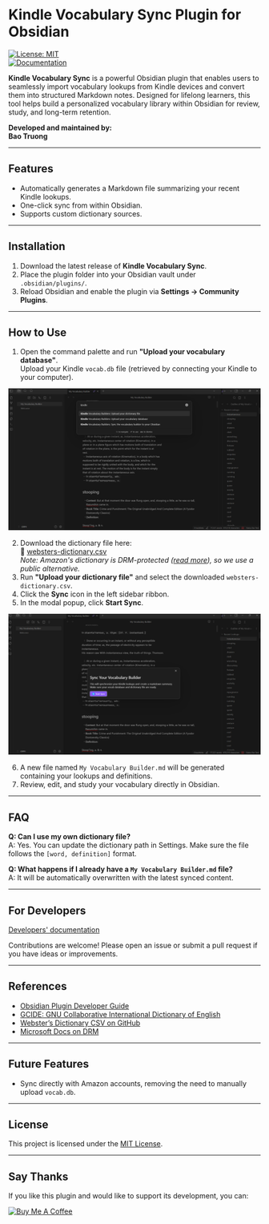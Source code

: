 # Kindle Vocabulary Sync Plugin for Obsidian

[![License: MIT](https://img.shields.io/badge/license-MIT-blue.svg)](https://opensource.org/licenses/MIT)  
[![Documentation](https://img.shields.io/badge/documentation-latest-blue.svg)](https://your-docs-link.com)

**Kindle Vocabulary Sync** is a powerful Obsidian plugin that enables users to seamlessly import vocabulary lookups from Kindle devices and convert them into structured Markdown notes. Designed for lifelong learners, this tool helps build a personalized vocabulary library within Obsidian for review, study, and long-term retention.

**Developed and maintained by:**  
**Bao Truong**

---

## Features

- Automatically generates a Markdown file summarizing your recent Kindle lookups.
- One-click sync from within Obsidian.
- Supports custom dictionary sources.

---

## Installation

1. Download the latest release of **Kindle Vocabulary Sync**.
2. Place the plugin folder into your Obsidian vault under `.obsidian/plugins/`.
3. Reload Obsidian and enable the plugin via **Settings → Community Plugins**.

---

## How to Use

1. Open the command palette and run **"Upload your vocabulary database"**.  
   Upload your Kindle `vocab.db` file (retrieved by connecting your Kindle to your computer).

![Image 1](image/image.png)

2. Download the dictionary file here:  
   📘 [websters-dictionary.csv](https://drive.google.com/file/d/1HV95XUzdCYExa1_eXrRbHHtCk4itSlYJ/view?usp=sharing)  
   _Note: Amazon's dictionary is DRM-protected ([read more](https://learn.microsoft.com/vi-vn/windows-hardware/drivers/audio/digital-rights-management)), so we use a public alternative._
3. Run **"Upload your dictionary file"** and select the downloaded `websters-dictionary.csv`.
4. Click the **Sync** icon in the left sidebar ribbon.
5. In the modal popup, click **Start Sync**.

![Image 2](image/image-1.png)

6. A new file named `My Vocabulary Builder.md` will be generated containing your lookups and definitions.
7. Review, edit, and study your vocabulary directly in Obsidian.

---

## FAQ

**Q: Can I use my own dictionary file?**  
A: Yes. You can update the dictionary path in Settings. Make sure the file follows the `[word, definition]` format.

**Q: What happens if I already have a `My Vocabulary Builder.md` file?**  
A: It will be automatically overwritten with the latest synced content.

---

## For Developers

[Developers' documentation](https://bao-tg.github.io/blog/Obsidian_Kindle_Vocab)

Contributions are welcome! Please open an issue or submit a pull request if you have ideas or improvements.

---

## References

- [Obsidian Plugin Developer Guide](https://docs.obsidian.md/Plugins/Getting+started/Build+a+plugin)  
- [GCIDE: GNU Collaborative International Dictionary of English](https://gcide.gnu.org.ua/)  
- [Webster’s Dictionary CSV on GitHub](https://github.com/matthewreagan/WebstersEnglishDictionary)  
- [Microsoft Docs on DRM](https://learn.microsoft.com/vi-vn/windows-hardware/drivers/audio/digital-rights-management)

---

## Future Features

- Sync directly with Amazon accounts, removing the need to manually upload `vocab.db`.

---

## License

This project is licensed under the [MIT License](https://opensource.org/licenses/MIT).

---

## Say Thanks

If you like this plugin and would like to support its development, you can:

<a href="https://www.buymeacoffee.com/baotg" target="_blank">
  <img src="https://cdn.buymeacoffee.com/buttons/v2/default-violet.png" alt="Buy Me A Coffee" width="140">
</a>
